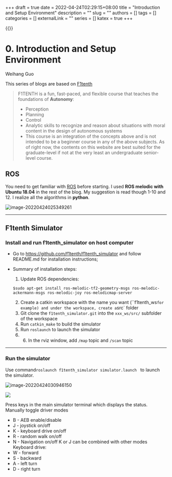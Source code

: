 +++ 
draft = true
date = 2022-04-24T02:29:15+08:00
title = "Introduction and Setup Environment"
description = ""
slug = ""
authors = []
tags = []
categories = []
externalLink = ""
series = []
katex  = true
+++

{{<bilibili bv1HA4y1X7s1>}}
# 0. Introduction and Setup Environment

Weihang Guo

This series of blogs are based on [F1tenth](https://f1tenth.org/learn.html)

> F1TENTH is a fun, fast-paced, and flexible course that teaches the foundations of **Autonomy**:
>
> - Perception
> - Planning
> - Control
> - Analytic skills to recognize and reason about situations with moral content in the design of autonomous systems
> - This course is an integration of the concepts above and is not intended to be a beginner course in any of the above subjects. As of right now, the contents on this website are best suited for the graduate-level if not at the very least an undergraduate senior-level course.

## ROS

You need to get familiar with [ROS](http://wiki.ros.org/ROS/Tutorials) before starting. I used **ROS melodic with Ubuntu 18.04** in the rest of the blog. My suggestion is read though 1-10 and 12. I realize all the algorithms in **python**. 

![image-20220424025349261](https://raw.githubusercontent.com/baboonSTW/Blog-img/main/202204240253334.png)

---

## F1tenth Simulator

### Install and run f1tenth_simulator on host computer

* Go to https://github.com/f1tenth/f1tenth_simulator and follow README.md for installation instructions;

* Summary of installation steps: 

  1. Update ROS dependencies: 

  `$sudo apt-get install ros-melodic-tf2-geometry-msgs ros-melodic-ackermann-msgs ros-melodic-joy ros-melodicmap-server` 

  2. Create a catkin workspace with the name you want (``f1tenth_ws` for example) and under the workspace, create a `src` folder
  3.  Git clone the `f1tenth_simulator.git` into the `xxx_ws/src/` subfolder of the workspace
  4. Run `catkin_make` to build the simulator
  5. Run `roslaunch` to launch the simulator 
  6. 6. In the rviz window, add `/map` topic and `/scan` topic

---

### Run the simulator

Use command`roslaunch f1tenth_simulator simulator.launch ` to launch the simulator. 

![image-20220424030946150](https://raw.githubusercontent.com/baboonSTW/Blog-img/main/202204240309268.png)

![	](https://raw.githubusercontent.com/baboonSTW/Blog-img/main/202204240307328.png)

Press keys in the main simulator terminal which displays the status.
Manually toggle driver modes

* B - AEB enable/disable
* J - joystick on/off
* K - keyboard drive on/off
* R - random walk on/off
* N - Navigation on/off
  $\mathrm{K}$ or $\mathrm{J}$ can be combined with other modes
  Keyboard drive:
* W - forward
* S - backward
* A - left turn
* D - right turn